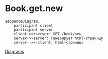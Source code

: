 # Book.get.new

```mermaid
sequenceDiagram;
	participant client
	participant server
	client->>+server: GET /book/new
	server->>server: Генерирует html-страницу
	server-->>-client: html-страница
```

[Diagrams](../Diagrams.md)